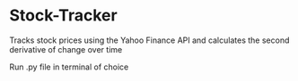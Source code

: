 # Stock-Tracker
Tracks stock prices using the Yahoo Finance API and calculates the second derivative of change over time

Run .py file in terminal of choice
